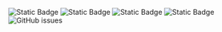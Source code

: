 ![Static Badge](https://img.shields.io/badge/blacklists-60-000000) ![Static Badge](https://img.shields.io/badge/blacklisted-3086924-cc0000) ![Static Badge](https://img.shields.io/badge/whitelisted-2244-00CC00) ![Static Badge](https://img.shields.io/badge/streaming_blacklist-28107-000000) ![GitHub issues](https://img.shields.io/github/issues/fabriziosalmi/blacklists)
